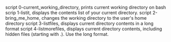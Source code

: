 script 0-current_working_directory, prints current working directory on bash
scrip 1-listit, displays the contents list of your current directory.
script 2-bring_me_home, changes the working directory to the user's home directory
script 3-listfiles, displays current directory contents in a long format
script 4-listmorefiles, displays current directory contents, including hidden files (starting with .). Use the long format.
